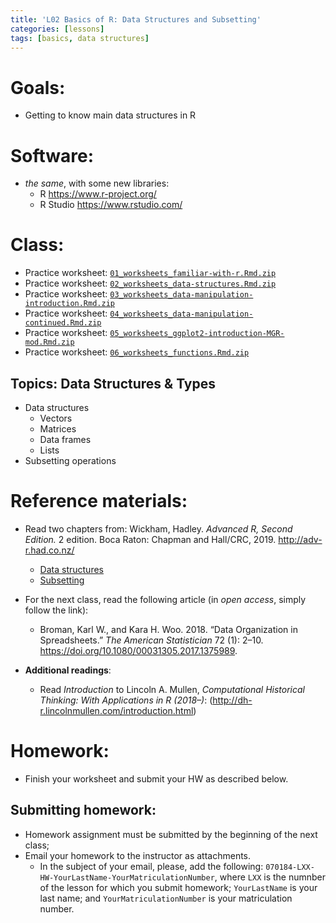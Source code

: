 ```yaml
---
title: 'L02 Basics of R: Data Structures and Subsetting'
categories: [lessons]
tags: [basics, data structures]
---
```


# Goals:

- Getting to know main data structures in R

# Software:

* *the same*, with some new libraries:
	* R <https://www.r-project.org/> 
	* R Studio <https://www.rstudio.com/>

# Class:

* Practice worksheet: [`01_worksheets_familiar-with-r.Rmd.zip`](../../files/01_worksheets_familiar-with-r.Rmd.zip)
* Practice worksheet: [`02_worksheets_data-structures.Rmd.zip`](../../files/02_worksheets_data-structures.Rmd.zip)
* Practice worksheet: [`03_worksheets_data-manipulation-introduction.Rmd.zip`](../../files/03_worksheets_data-manipulation-introduction.Rmd.zip)
* Practice worksheet: [`04_worksheets_data-manipulation-continued.Rmd.zip`](../../files/04_worksheets_data-manipulation-continued.Rmd.zip)
* Practice worksheet: [`05_worksheets_ggplot2-introduction-MGR-mod.Rmd.zip`](../../files/05_worksheets_ggplot2-introduction-MGR-mod.Rmd.zip)
* Practice worksheet: [`06_worksheets_functions.Rmd.zip`](../../files/06_worksheets_functions.Rmd.zip)


## Topics: Data Structures & Types

- Data structures
	- Vectors
	- Matrices
	- Data frames
	- Lists
- Subsetting operations

# Reference materials:

* Read two chapters from: Wickham, Hadley. *Advanced R, Second Edition.* 2 edition. Boca Raton: Chapman and Hall/CRC, 2019. <http://adv-r.had.co.nz/>
	* [Data structures](http://adv-r.had.co.nz/Data-structures.html)
	* [Subsetting](http://adv-r.had.co.nz/Subsetting.html)

* For the next class, read the following article (in *open access*, simply follow the link):
	* Broman, Karl W., and Kara H. Woo. 2018. “Data Organization in Spreadsheets.” *The American Statistician* 72 (1): 2–10. <https://doi.org/10.1080/00031305.2017.1375989>.
* **Additional readings**:
	* Read *Introduction* to Lincoln A. Mullen, *Computational Historical Thinking: With Applications in R (2018–)*: (<http://dh-r.lincolnmullen.com/introduction.html>)

# Homework:

* Finish your worksheet and submit your HW as described below.

## Submitting homework:

* Homework assignment must be submitted by the beginning of the next class;
* Email your homework to the instructor as attachments.
	*  In the subject of your email, please, add the following: `070184-LXX-HW-YourLastName-YourMatriculationNumber`, where `LXX` is the numnber of the lesson for which you submit homework; `YourLastName` is your last name; and `YourMatriculationNumber` is your matriculation number.